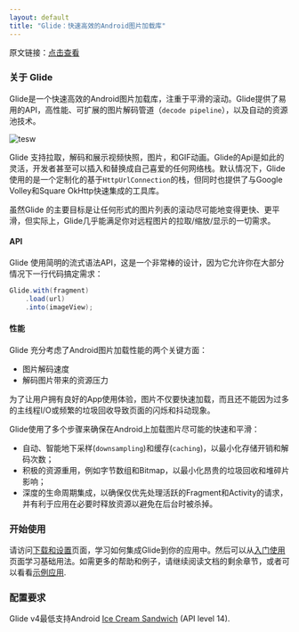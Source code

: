```yaml
---
layout: default
title: "Glide：快速高效的Android图片加载库"
---
```


原文链接：[点击查看](http://bumptech.github.io/glide/)

### 关于 Glide

Glide是一个快速高效的Android图片加载库，注重于平滑的滚动。Glide提供了易用的API，高性能、可扩展的图片解码管道（`decode pipeline`），以及自动的资源池技术。

![tesw](https://github.com/bumptech/glide/blob/master/static/glide_logo.png?raw=true)

Glide 支持拉取，解码和展示视频快照，图片，和GIF动画。Glide的Api是如此的灵活，开发者甚至可以插入和替换成自己喜爱的任何网络栈。默认情况下，Glide使用的是一个定制化的基于`HttpUrlConnection`的栈，但同时也提供了与Google Volley和Square OkHttp快速集成的工具库。

虽然Glide 的主要目标是让任何形式的图片列表的滚动尽可能地变得更快、更平滑，但实际上，Glide几乎能满足你对远程图片的拉取/缩放/显示的一切需求。

#### API

Glide 使用简明的流式语法API，这是一个非常棒的设计，因为它允许你在大部分情况下一行代码搞定需求：
```java
Glide.with(fragment)
    .load(url)
    .into(imageView);
```

#### 性能

Glide 充分考虑了Android图片加载性能的两个关键方面：

* 图片解码速度
* 解码图片带来的资源压力

为了让用户拥有良好的App使用体验，图片不仅要快速加载，而且还不能因为过多的主线程I/O或频繁的垃圾回收导致页面的闪烁和抖动现象。

Glide使用了多个步骤来确保在Android上加载图片尽可能的快速和平滑：

* 自动、智能地下采样(`downsampling`)和缓存(`caching`)，以最小化存储开销和解码次数；
* 积极的资源重用，例如字节数组和Bitmap，以最小化昂贵的垃圾回收和堆碎片影响；
* 深度的生命周期集成，以确保仅优先处理活跃的Fragment和Activity的请求，并有利于应用在必要时释放资源以避免在后台时被杀掉。

### 开始使用

请访问[下载和设置][1]页面，学习如何集成Glide到你的应用中。然后可以从[入门使用][2]页面学习基础用法。如需更多的帮助和例子，请继续阅读文档的剩余章节，或者可以看看[示例应用][3].

### 配置要求

Glide v4最低支持Android [Ice Cream Sandwich][4] (API level 14).

[1]: doc/download-setup.html
[2]: doc/getting-started.html
[3]: ref/samples.html
[4]: https://developer.android.com/about/versions/android-4.0-highlights.html


